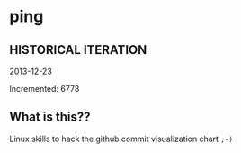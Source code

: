# ping

## HISTORICAL ITERATION
2013-12-23

Incremented: 6778

## What is this?? 
Linux skills to hack the github commit visualization chart `;-)`
